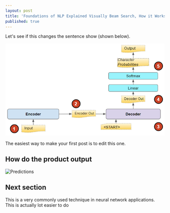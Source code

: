 ```yaml
---
layout: post
title: 'Foundations of NLP Explained Visually Beam Search, How it Works'
published: true
---
```


Let's see if this changes the sentence show (shown below).

![Seq to Seq](https://github.com/ketanhdoshi/now/raw/master/images/Seq-Seq.png)

The easiest way to make your first post is to edit this one.

## How do the product output

![Predictions]({{site.baseurl}}/images/Pred-1.png)

## Next section

This is a very commonly used technique in neural network applications. This is actually lot easier to do


